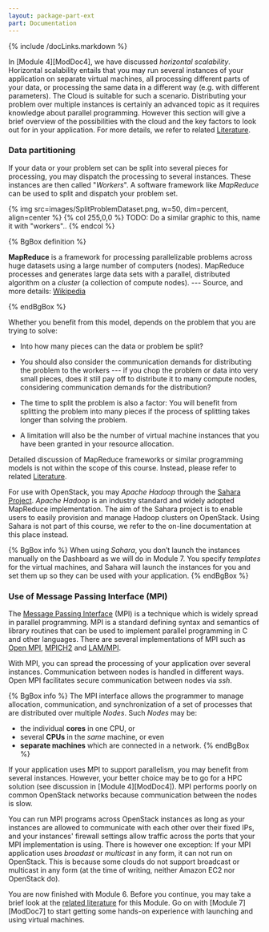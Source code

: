 ```yaml
---
layout: package-part-ext
part: Documentation
---
```

{% include /docLinks.markdown %}


In [Module 4][ModDoc4], we have discussed *horizontal scalability*. Horizontal scalability entails that you may run several instances of your application on separate virtual machines, all processing different parts of your data, or processing the same data in a different way (e.g. with different parameters). The Cloud is suitable for such a scenario. Distributing your problem over multiple instances is certainly an advanced topic as it requires knowledge about parallel programming. However this section will give a brief overview of the possibilities with the cloud and the key factors to look out for in your application. For more details, we refer to related [Literature](literature.html).

### Data partitioning



If your data or your problem set can be split into several pieces for processing, you may dispatch the processing to several instances. These instances are then called "*Workers*". A software framework like *MapReduce* can be used to split and dispatch your problem set. 

{% img src=images/SplitProblemDataset.png, w=50, dim=percent, align=center %}
{% col 255,0,0 %} TODO: Do a similar graphic to this, name it with "workers".. {% endcol %}


{% BgBox definition %}

**MapReduce** is a framework for processing parallelizable problems across huge datasets using a large number of computers (nodes).  MapReduce processes and generates large data sets with a parallel, distributed algorithm on a *cluster* (a collection of compute nodes). --- Source, and more details: [Wikipedia](http://en.wikipedia.org/wiki/MapReduce)

{% endBgBox %}


Whether you benefit from this model, depends on the problem that you are trying to solve: 

* Into how many pieces can the data or problem be split? 

* You should also consider the communication demands for distributing the problem to the workers --- if you chop the problem or data into very small pieces, does it still pay off to distribute it to many compute nodes, considering communication demands for the distribution? 

* The time to split the problem is also a factor: You will benefit from splitting the problem into many pieces if the process of splitting takes longer than solving the problem.

* A limitation will also be the number of virtual machine instances that you have been granted in your resource allocation. 

Detailed discussion of MapReduce frameworks or similar programming  models is not within the scope of this course. Instead, please refer to related [Literature](literature.html).

For use with OpenStack, you may *Apache Hadoop* through the [Sahara Project](http://docs.openstack.org/developer/sahara/). *Apache Hadoop* is an industry standard and widely adopted MapReduce implementation. The aim of the Sahara project is to enable users to easily provision and manage Hadoop clusters on OpenStack. Using Sahara is not part of this course, we refer to the on-line documentation at this place instead.

{% BgBox info %}
When using *Sahara*, you don’t launch the instances manually on the Dashboard as we will do in Module 7. You specify *templates* for the virtual machines, and Sahara will launch the instances for you and set them up so they can be used with your application.
{% endBgBox %}


### Use of Message Passing Interface (MPI)

The [Message Passing Interface](http://en.wikipedia.org/wiki/Message_Passing_Interface) (MPI) is a technique which is widely spread in parallel programming. MPI is a standard defining syntax and semantics of library routines that can be used to implement parallel programming in C and other languages. There are several implementations of MPI such as [Open MPI](http://www.open-mpi.org/), [MPICH2](http://www.mcs.anl.gov/research/projects/mpich2/) and [LAM/MPI](http://www.lam-mpi.org/). 

With MPI, you can spread the processing of your application over several instances. Communication between nodes is handled in different ways. Open MPI facilitates secure communication between nodes via *ssh*.

{% BgBox info %}
The MPI interface allows the programmer to manage allocation, communication, and synchronization of a set of processes that are distributed over multiple *Nodes*. Such *Nodes* may be:

* the individual **cores** in one CPU, or 
* several **CPUs** in the *same* machine, or even 
* **separate machines** which are connected in a network. 
{% endBgBox %}

If your application uses MPI to support parallelism, you may benefit from several instances. However, your better choice may be to go for a HPC solution (see discussion in [Module 4][ModDoc4]). MPI performs poorly on common OpenStack networks because communication between the nodes is slow. 

You can run MPI programs across OpenStack instances as long as your instances are allowed to communicate with each other over their fixed IPs, and your instances' firewall settings allow traffic across the ports that your MPI implementation is using.
There is however one exception: If your MPI application uses *broadast* or *multicast* in any form, it can not run on OpenStack. This is because some clouds do not support broadcast or multicast in any form (at the time of writing, neither Amazon EC2 nor OpenStack do).



You are now finished with Module 6. 
Before you continue, you may take a brief look at the [related literature](literature.html) for this Module.
Go on with [Module 7][ModDoc7] to start getting some hands-on experience with launching and using virtual machines. 
